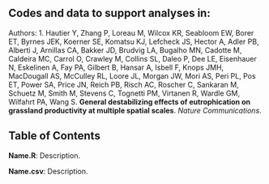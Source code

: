 ## Codes and data to support analyses in:
Authors: 1.	Hautier Y, Zhang P, Loreau M, Wilcox KR, Seabloom EW, Borer ET, Byrnes JEK, Koerner SE, Komatsu KJ, Lefcheck JS, Hector A, Adler PB, Alberti J, Arnillas CA, Bakker JD, Brudvig LA, Bugalho MN, Cadotte M, Caldeira MC, Carrol O, Crawley M, Collins SL, Daleo P, Dee LE, Eisenhauer N, Eskelinen A, Fay PA, Gilbert B, Hansar A, Isbell F, Knops JMH, MacDougall AS, McCulley RL, Loore JL, Morgan JW, Mori AS, Peri PL, Pos ET, Power SA, Price JN, Reich PB, Risch AC, Roscher C, Sankaran M, Schuetz M, Smith M, Stevens C, Tognetti PM, Virtanen R, Wardle GM, Wilfahrt PA, Wang S. **General destabilizing effects of eutrophication on grassland productivity at multiple spatial scales**. _Nature Communications_.

## Table of Contents  

**Name.R**: Description.

**Name.csv**: Description.

